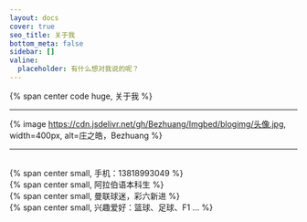 ```yaml
---
layout: docs
cover: true
seo_title: 关于我
bottom_meta: false
sidebar: []
valine:
  placeholder: 有什么想对我说的呢？
---
```


{% span center code huge, 关于我 %}

---

{% image https://cdn.jsdelivr.net/gh/Bezhuang/Imgbed/blogimg/头像.jpg, width=400px, alt=庄之皓，Bezhuang %}

---

</br>
{% span center small, 手机：13818993049 %}
</br>
{% span center small, 阿拉伯语本科生 %}
</br>
{% span center small, 曼联球迷，彩六新进 %}
</br>
{% span center small, 兴趣爱好：篮球、足球、F1 ... %}



